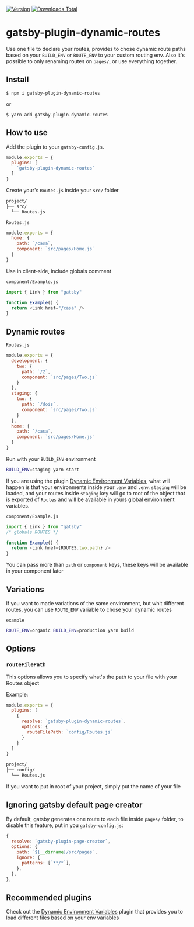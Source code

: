 [![Version](https://img.shields.io/npm/v/gatsby-plugin-dynamic-routes.svg)](https://www.npmjs.com/package/gatsby-plugin-dynamic-routes)
[![Downloads Total](https://img.shields.io/npm/dt/gatsby-plugin-dynamic-routes.svg)](https://www.npmjs.com/package/gatsby-plugin-dynamic-routes)

# gatsby-plugin-dynamic-routes

Use one file to declare your routes, provides to chose dynamic route paths based on your `BUILD_ENV` or `ROUTE_ENV` to your custom routing env. Also it's possible to only renaming routes on `pages/`, or use everything together.

## Install

`$ npm i gatsby-plugin-dynamic-routes`

or

`$ yarn add gatsby-plugin-dynamic-routes`

## How to use

Add the plugin to your `gatsby-config.js`.

```javascript
module.exports = {
  plugins: [
    `gatsby-plugin-dynamic-routes`
  ]
}
```

Create your's `Routes.js` inside your `src/` folder

```bash
project/
├── src/
  └── Routes.js
```

`Routes.js`

```javascript
module.exports = {
  home: {
    path: `/casa`,
    component: `src/pages/Home.js`
  }
}
```

Use in client-side, include globals comment

`component/Example.js`

```javascript
import { Link } from "gatsby"

function Example() {
  return <Link href="/casa" />
}
```

## Dynamic routes

`Routes.js`

```javascript
module.exports = {
  development: {
    two: {
      path: `/2`,
      component: `src/pages/Two.js`
    }
  },
  staging: {
    two: {
      path: `/dois`,
      component: `src/pages/Two.js`
    }
  },
  home: {
    path: `/casa`,
    component: `src/pages/Home.js`
  }
}
```

Run with your `BUILD_ENV` environment

```bash
BUILD_ENV=staging yarn start
```

If you are using the plugin [Dynamic Environment Variables][1], what will happen is that your environments inside your `.env` and `.env.staging` will be loaded, and your routes inside `staging` key will go to root of the object that is exported of `Routes` and will be available in yours global environment variables.

`component/Example.js`

```javascript
import { Link } from "gatsby"
/* globals ROUTES */

function Example() {
  return <Link href={ROUTES.two.path} />
}
```

You can pass more than `path` or `component` keys, these keys will be available in your component later

## Variations

If you want to made variations of the same environment, but whit different routes, you can use `ROUTE_ENV` variable to chose your dynamic routes

`example`

```bash
ROUTE_ENV=organic BUILD_ENV=production yarn build
```

## Options

### `routeFilePath`

This options allows you to specify what's the path to your file with your Routes object

Example:

```javascript
module.exports = {
  plugins: [
    {
      resolve: `gatsby-plugin-dynamic-routes`,
      options: {
        routeFilePath: `config/Routes.js`
      }
    }
  ]
}
```

```bash
project/
├── config/
  └── Routes.js
```

If you want to put in root of your project, simply put the name of your file

## Ignoring gatsby default page creator

By default, gatsby generates one route to each file inside `pages/` folder, to disable this feature, put in you `gatsby-config.js`:

```js
{
  resolve: `gatsby-plugin-page-creator`,
  options: {
    path: `${__dirname}/src/pages`,
    ignore: {
      patterns: [`**/*`],
    },
  },
},
```

## Recommended plugins

Check out the [Dynamic Environment Variables][1] plugin that provides you to load different files based on your env variables

[1]: https://github.com/luanbitar/gatsby-env-variables
